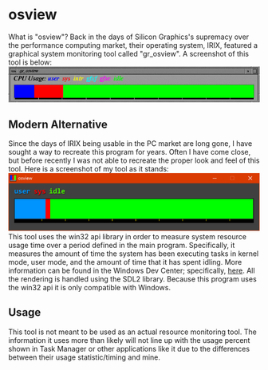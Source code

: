 # osview

What is "osview"? Back in the days of Silicon Graphics's supremacy over
the performance computing market, their operating system, IRIX, featured
a graphical system monitoring tool called "gr_osview". A screenshot of this
tool is below: <br/>
![Screenshot of gr_osview](screenshots/gr_osview.gif)
<br/>

## Modern Alternative

Since the days of IRIX being usable in the PC market are long gone, I have
sought a way to recreate this program for years. Often I have come close, but
before recently I was not able to recreate the proper look and feel of this tool.
Here is a screenshot of my tool as it stands: <br/>
![Screenshot of osview](screenshots/prev.png)
<br/>
This tool uses the win32 api library in order to measure system resource
usage time over a period defined in the main program. Specifically, it measures the amount of time the system has been executing tasks in kernel mode, user mode, and the amount of time that it has spent idling. More information can be found in the Windows Dev Center; specifically, [here](https://docs.microsoft.com/en-us/windows/win32/api/processthreadsapi/nf-processthreadsapi-getsystemtimes). All the rendering is handled using the SDL2 library.
Because this program uses the win32 api it is only compatible with Windows.

## Usage

This tool is not meant to be used as an actual resource monitoring tool. The information it uses more than likely will not line up with the usage percent shown in Task Manager or other applications like it due to the differences between their usage statistic/timing and mine.
